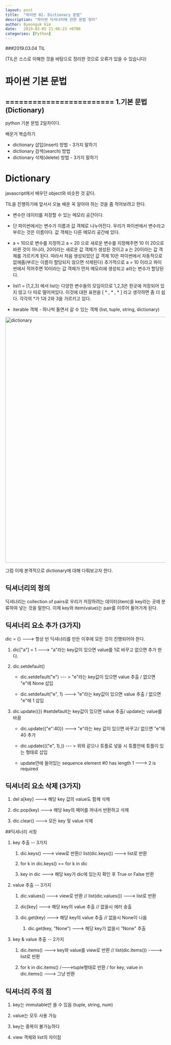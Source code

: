 ```yaml
---
layout: post
title:  "파이썬 02. Dictionary 문법"
description: "파이썬 딕셔너리에 관한 문법 정리"
author: Byeonguk Kim
date:   2019-03-05 21:06:23 +0700
categories: [Python]
---
```


###2019.03.04 TIL

(TIL은 스스로 이해한 것을 바탕으로 정리한 것으로 오류가 있을 수 있습니다)

# 파이썬 기본 문법

========================
1.기본 문법(Dictionary)
-------------
python 기본 문법 2일차이다.

배운거 복습하기

* dictionary 삽입(insert) 방법 - 3가지 말하기
* dictionary 검색(search) 방법 
* dictionary 삭제(delete) 방법 - 3가지 말하기


# Dictionary

javascript에서 배우던 object와 비슷한 것 같다.

TIL을 진행하기에 앞서서 오늘 배운 꼭 알아야 하는 것을 좀 적어보려고 한다.


* 변수란 데이터를 저장할 수 있는 메모리 공간이다.

* 단 파이썬에서는 변수가 이름과 값 객체로 나누어진다. 우리가 파이썬에서 변수라고 부르는 것은 이름이다. 값 객체는 다른 메모리 공간에 있다.

* a = 10으로 변수를 지정하고 a = 20 으로 새로운 변수를 지정해주면 10 이 20으로 바뀐 것이 아니라, 20이라는 새로운 값 객체가 생성된 것이고 a 는 20이라는 값 객체를 가르키게 된다. 따라서 처음 생성되었던 값 객체 10은 파이썬에서 자동적으로 없애줌(부르는 이름이 할당되지 않으면 삭제된다) 추가적으로 a = 10 이라고 파이썬에서 적어주면 10이라는 값 객체가 먼저 메모리에 생성되고 a라는 변수가 할당된다.
* list1 = [1,2,3] 에서 list는 다양한 변수들의 모임이므로 1,2,3은 한곳에 저장되어 있지 않고 다 따로 떨어져있다. 이것에 대한 표현을 [ * , * , * ] 라고 생각하면 좀 더 쉽다. 각각의 *가 1과 2와 3을 가르키고 있다.
* iterable 객체 - 하나씩 돌면서 갈 수 있는 객체 (list, tuple, string, dictionary)


<img width="770" alt="dictionary" src="https://user-images.githubusercontent.com/46436843/55286191-f2028600-53d2-11e9-9ea7-6e76b130717b.png">


그럼 이제 본격적으로 dictionary에 대해 다뤄보고자 한다.



## 딕셔너리의 정의

딕셔너리는 collection of pairs로 우리가 저장하려는 데이터(item)을 key라는 곳에 분류하여 넣는 것을 말한다. 이제 key와 item(value)는 pair를 이루어 들어가게 된다. 



## 딕셔너리 요소 추가 (3가지)

dic = {} ---> 항상 빈 딕셔너리를 만든 이후에 모든 것이 진행되어야 한다.

1. dic["a"] = 1 ---> "a"라는 key값이 있으면 value를 1로 바꾸고 없으면 추가 한다.

2. dic.setdefault()

    - dic.setdefault("e") --- > "e"라는 key값이 있으면 value 추출 / 없으면 "e"에 None 삽입

    - dic.setdefault("e", 1) ---> "e"라는 key값이 있으면 value 추출 / 없으면 "e"에 1 삽입

3. dic.update({})             #setdefault는 key값이 있으면 value 추출/ update는 value를 바꿈

    - dic.update({"e":40}) ---> "e"라는 key 값이 있으면 바꾸고/ 없으면 "e"에 40 추가

    - dic.update((("e", 1),)) --- > 위와 같으나 튜플로 넣을 시 튜플안에 튜플이 있는 형태로 삽입

    - update안에 들어있는 sequence element #0 has length 1 ---> 2 is required



## 딕셔너리 요소 삭제 (3가지)

1. del a[key] ---> 해당 key 값의 value도 함께 삭제

2. dic.pop(key) ---> 해당 key의 페어를 꺼내서 반환하고 삭제

3. dic.clear() ---> 모든 key 및 value 삭제


##딕셔너리 서칭

1. key 추출 -- 3가지

    1. dic.keys() ---> view로 반환// list(dic.keys()) ---> list로 반환

    2. for k in dic.keys() == for k in dic

    3. key in dic ---> 해당 key가 dic에 있는지 확인 후 True or False 반환

2. value 추출 -- 3가지

    1. dic.values() ---> view로 반환 // list(dic.values()) ---> list로 반환

    2. dic[key] ---> 해당 key의 value 추출 // 없을시 에러 송출

    3. dic.get(key) ---> 해당 key의 value 추출 // 없을시 None이 나옴

        1. dic.get(key, "None") ---> 해당 key가 없을시 "None" 추출

3. key & value 추출 -- 2가지

    1. dic.items() ---> key와 value를 view로 반환 // list(dic.items()) ----> list로 반환

    2. for k in dic.items() /--->tuple형태로 반환 / for key, value in dic.items()  ---> 그냥 반환



## 딕셔너리 주의 점 

1. key는 immutable만 쓸 수 있음 (tuple, string, num)

2. value는 모두 사용 가능

3. key는 중복이 불가능하다

4. view 객체와 list의 차이점 








